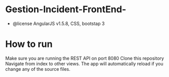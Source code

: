 # Gestion-Incident-FrontEnd-
 * @license AngularJS v1.5.8, CSS, bootstap 3
 
# How to run
Make sure you are running the REST API on port 8080
Clone this repository
Navigate from index to other views. The app will automatically reload if you change any of the source files.
